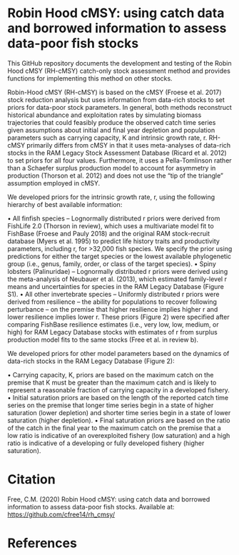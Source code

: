 # Robin Hood cMSY: using catch data and borrowed information to assess data-poor fish stocks

This GitHub repository documents the development and testing of the Robin Hood cMSY (RH-cMSY) catch-only stock assessment method and provides functions for implementing this method on other stocks.

Robin-Hood cMSY (RH-cMSY) is based on the cMSY (Froese et al. 2017) stock reduction analysis but uses information from data-rich stocks to set priors for data-poor stock parameters. In general, both methods reconstruct historical abundance and exploitation rates by simulating biomass trajectories that could feasibly produce the observed catch time series given assumptions about initial and final year depletion and population parameters such as carrying capacity, K and intrinsic growth rate, r. RH-cMSY primarily differs from cMSY in that it uses meta-analyses of data-rich stocks in the RAM Legacy Stock Assessment Database (Ricard et al. 2012) to set priors for all four values. Furthermore, it uses a Pella-Tomlinson rather than a Schaefer surplus production model to account for asymmetry in production (Thorson et al. 2012) and does not use the “tip of the triangle” assumption employed in cMSY.

We developed priors for the intrinsic growth rate, r, using the following hierarchy of best available information:

•	All finfish species – Lognormally distributed r priors were derived from FishLife 2.0 (Thorson in review), which uses a multivariate model fit to FishBase (Froese and Pauly 2018) and the original RAM stock-recruit database (Myers et al. 1995) to predict life history traits and productivity parameters, including r, for >32,000 fish species. We specify the prior using predictions for either the target species or the lowest available phylogenetic group (i.e., genus, family, order, or class of the target species).
•	Spiny lobsters (Palinuridae) – Lognormally distributed r priors were derived using the meta-analysis of Neubauer et al. (2013), which estimated family-level r means and uncertainties for species in the RAM Legacy Database (Figure S1).
•	All other invertebrate species – Uniformly distributed r priors were derived from resilience – the ability for populations to recover following perturbance – on the premise that higher resilience implies higher r and lower resilience implies lower r. These priors (Figure 2) were specified after comparing FishBase resilience estimates (i.e., very low, low, medium, or high) for RAM Legacy Database stocks with estimates of r from surplus production model fits to the same stocks (Free et al. in review b). 

We developed priors for other model parameters based on the dynamics of data-rich stocks in the RAM Legacy Database (Figure 2):

•	Carrying capacity, K, priors are based on the maximum catch on the premise that K must be greater than the maximum catch and is likely to represent a reasonable fraction of carrying capacity in a developed fishery.
•	Initial saturation priors are based on the length of the reported catch time series on the premise that longer time series begin in a state of higher saturation (lower depletion) and shorter time series begin in a state of lower saturation (higher depletion).
•	Final saturation priors are based on the ratio of the catch in the final year to the maximum catch on the premise that a low ratio is indicative of an overexploited fishery (low saturation) and a high ratio is indicative of a developing or fully developed fishery (higher saturation).


# Citation

Free, C.M. (2020) Robin Hood cMSY: using catch data and borrowed information to assess data-poor fish stocks. Available at: https://github.com/cfree14/rh_cmsy/


# References





